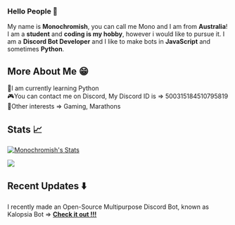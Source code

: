 ### Hello People 👋

My name is **Monochromish**, you can call me Mono and I am from **Australia**! I am a **student** and **coding is my hobby**, however i would like to pursue it. I am a **Discord Bot Developer** and I like to make bots in **JavaScript** and sometimes **Python**.

## More About Me 😁
🐍I am currently learning Python<br />
🎮You can contact me on Discord, My Discord ID is => 500315184510795819<br />
🏁Other interests => Gaming, Marathons<br />

## Stats 📈

[![Monochromish's Stats](https://github-readme-stats.vercel.app/api?username=Monochromish&show_icons=true&theme=dracula)](https://github.com/Monochromish/github-readme-stats)

<img align="center" src="https://github-readme-stats.vercel.app/api/top-langs/?username=Monochromish&theme=dracula" />

## Recent Updates ⬇️

I recently made an Open-Source Multipurpose Discord Bot, known as Kalopsia Bot => **[Check it out !!!](https://github.com/Monochromish/Kalopsia-Bot/)**
